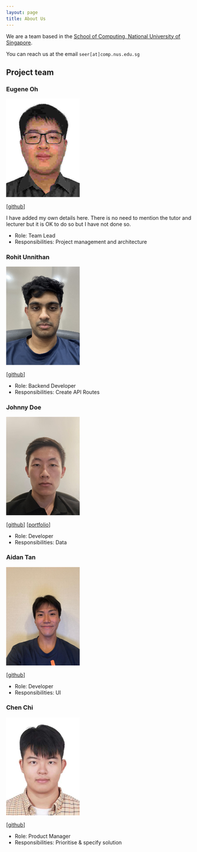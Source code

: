 ```yaml
---
layout: page
title: About Us
---
```


We are a team based in the [School of Computing, National University of Singapore](https://www.comp.nus.edu.sg).

You can reach us at the email `seer[at]comp.nus.edu.sg`

## Project team

### Eugene Oh

<img src="images/eugeneoyz1203n.png" width="200px">

[[github](https://github.com/EugeneOYZ1203n)]

I have added my own details here. There is no need to mention the tutor and lecturer but it is OK to do so but I have not done so.

* Role: Team Lead
* Responsibilities: Project management and architecture

### Rohit Unnithan

<img src="images/ruissouw.png" width="200px">

[[github](http://github.com/ruissouw)]

* Role: Backend Developer
* Responsibilities: Create API Routes

### Johnny Doe

<img src="images/albertd13.png" width="200px">

[[github](http://github.com/johndoe)] [[portfolio](team/johndoe.md)]

* Role: Developer
* Responsibilities: Data

### Aidan Tan

<img src="images/chrogain.png" width="200px">

[[github](http://github.com/chrogain)]

* Role: Developer
* Responsibilities: UI

### Chen Chi

<img src="images/orange-eat97.png" width="200px">

[[github](http://github.com/orange-eat97)]

* Role: Product Manager
* Responsibilities: Prioritise & specify solution

